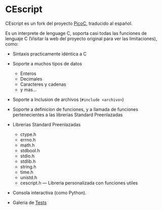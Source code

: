 CEscript
========

CEscript es un fork del proyecto [PicoC](http://code.google.com/p/picoc/), traducido al español.

Es un interprete de lenguage C, soporta casi todas las funciones de lenguaje C (Visitar la web del proyecto original para ver las limitaciones), como:

* Sintaxis practicamente idéntica a C

* Soporte a muchos tipos de datos
	+ Enteros
	+ Decimales
	+ Caracteres y cadenas
	+ y mas...

* Soporte a Inclusion de archivos (`#include <archivo>`)

* Soporte a definicion de funciones, y a llamada de funciones pertenecientes a las librerias Standard Preenlazadas

* Librerias Standard Preenlazadas
	+ ctype.h
	+ errno.h
	+ math.h
	+ stdbool.h
	+ stdio.h
	+ stdlib.h
	+ string.h
	+ time.h
	+ unistd.h
	+ cescript.h &mdash; Libreria personalizada con funciones utiles

* Consola interactiva (como Python).

* Galeria de [Tests](./develop/test/)